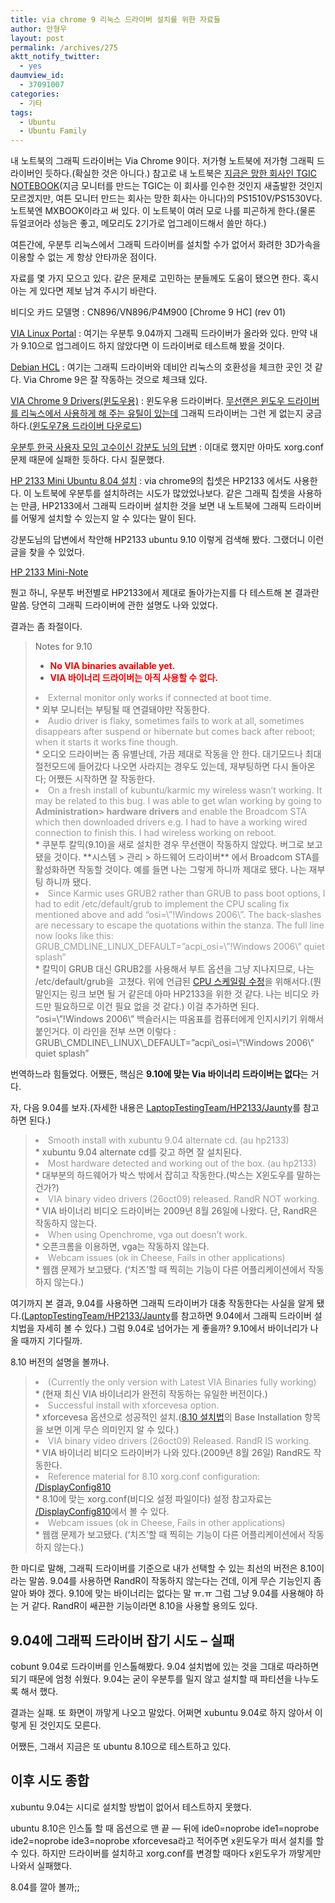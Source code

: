 ```yaml
---
title: via chrome 9 리눅스 드라이버 설치를 위한 자료들
author: 안형우
layout: post
permalink: /archives/275
aktt_notify_twitter:
  - yes
daumview_id:
  - 37091007
categories:
  - 기타
tags:
  - Ubuntu
  - Ubuntu Family
---
```

내 노트북의 그래픽 드라이버는 Via Chrome 9이다. 저가형 노트북에 저가형 그래픽 드라이버인 듯하다.(확실한 것은 아니다.) 참고로 내 노트북은 <a href="http://mytory.textcube.com/entry/TGIC-MXBOOK-%EB%85%B8%ED%8A%B8%EB%B6%81%EC%9D%80-%EC%88%98%EB%A6%AC-%EB%B6%88%EB%8A%A5-TGIC-MXBOOK-PS1530V1510V" target="_blank">지금은 망한 회사인 TGIC NOTEBOOK</a>(지금 모니터를 만드는 TGIC는 이 회사를 인수한 것인지 새출발한 것인지 모르겠지만, 여튼 모니터 만드는 회사는 망한 회사는 아니다)의 PS1510V/PS1530V다. 노트북엔 MXBOOK이라고 써 있다. 이 노트북이 여러 모로 나를 피곤하게 한다.(물론 듀얼코어라 성능은 좋고, 메모리도 2기가로 업그레이드해서 쓸만 하다.)

여튼간에, 우분투 리눅스에서 그래픽 드라이버를 설치할 수가 없어서 화려한 3D가속을 이용할 수 없는 게 항상 안타까운 점이다.

자료를 몇 가지 모으고 있다. 같은 문제로 고민하는 분들께도 도움이 됐으면 한다. 혹시 아는 게 있다면 제보 남겨 주시기 바란다.

비디오 카드 모델명 : CN896/VN896/P4M900 \[Chrome 9 HC\] (rev 01)

<a href="http://linux.via.com.tw/support/downloadFiles.action" target="_blank">VIA Linux Portal</a> : 여기는 우분투 9.04까지 그래픽 드라이버가 올라와 있다. 만약 내가 9.10으로 업그레이드 하지 않았다면 이 드라이버로 테스트해 봤을 것이다.

<a href="http://kmuto.jp/debian/hcl/VIA/Chrome9+HC+IGP" target="_blank">Debian HCL</a> : 여기는 그래픽 드라이버와 데비안 리눅스의 호환성을 체크한 곳인 것 같다. Via Chrome 9은 잘 작동하는 것으로 체크돼 있다.

<a href="http://files.aoaforums.com/D357-VIA%20Chrome%209%20Drivers.html" target="_blank">VIA Chrome 9 Drivers(윈도우용)</a> : 윈도우용 드라이버다. <a href="http://mytory.textcube.com/entry/%EC%9A%B0%EB%B6%84%ED%88%AC%EC%97%90%EC%84%9C-%EC%9C%88%EB%8F%84%EC%9A%B0%EC%9A%A9-%EB%AC%B4%EC%84%A0%EB%9E%9C-%EB%93%9C%EB%9D%BC%EC%9D%B4%EB%B2%84-%EC%84%A4%EC%B9%98%ED%95%98%EA%B8%B0" target="_blank">무선랜은 윈도우 드라이버를 리눅스에서 사용하게 해 주는 유틸이 있는데</a> 그래픽 드라이버는 그런 게 없는지 궁금하다.(<a href="http://files.aoaforums.com/I3939-p4m900(ce)-vn896(ce)-cn896(ce)_24-10-04p_bld2_win7_viawsetup_logod.zip.html" target="_blank">윈도우7용 드라이버 다운로드</a>)

<a href="http://www.ubuntu.or.kr/viewtopic.php?p=47451#p47451" target="_blank">우분투 한국 사용자 모임 고수이신 강분도 님의 답변</a> : 이대로 했지만 아마도 xorg.conf 문제 때문에 실패한 듯하다. 다시 질문했다.

<a href="http://ubuntu.or.kr/viewtopic.php?f=9&t=1369" target="_blank">HP 2133 Mini Ubuntu 8.04 설치</a> : via chrome9의 칩셋은 HP2133 에서도 사용한다. 이 노트북에 우분투를 설치하려는 시도가 많았었나보다. 같은 그래픽 칩셋을 사용하는 만큼, HP2133에서 그래픽 드라이버 설치한 것을 보면 내 노트북에 그래픽 드라이버를 어떻게 설치할 수 있는지 알 수 있다는 말이 된다.

강분도님의 답변에서 착안해 HP2133 ubuntu 9.10 이렇게 검색해 봤다. 그랬더니 이런 글을 찾을 수 있었다.

<a href="https://wiki.ubuntu.com/LaptopTestingTeam/HP2133" target="_blank">HP 2133 Mini-Note</a>

뭔고 하니, 우분투 버전별로 HP2133에서 제대로 돌아가는지를 다 테스트해 본 결과란 말씀. 당연히 그래픽 드라이버에 관한 설명도 나와 있었다.

결과는 좀 좌절이다.

> Notes for 9.10
> 
> *   **<span style="color: #ff0000;">No VIA binaries available yet.</span>**
> *   **<span style="color: #ff0000;">VIA 바이너리 드라이버는 아직 사용할 수 없다.</span>**
> <li style="color: #999999;">
>   External monitor only works if connected at boot time.
> </li>
> *   외부 모니터는 부팅될 때 연결돼야만 작동한다.
> <li style="color: #999999;">
>   Audio driver is flaky, sometimes fails to work at all, sometimes disappears after suspend or hibernate but comes back after reboot; when it starts it works fine though.
> </li>
> *   오디오 드라이버는 좀 유별난데, 가끔 제대로 작동을 안 한다. 대기모드나 최대절전모드에 들어갔다 나오면 사라지는 경우도 있는데, 재부팅하면 다시 돌아온다; 어쨌든 시작하면 잘 작동한다.
> <li style="color: #999999;">
>   On a fresh install of kubuntu/karmic my wireless wasn&#8217;t working. It may be related to this bug. I was able to get wlan working by going to <strong>Administration> hardware drivers</strong> and enable the Broadcom STA which then downloaded drivers e.g. I had to have a working wired connection to finish this. I had wireless working on reboot.
> </li>
> *   쿠분투 칼믹(9.10)을 새로 설치한 경우 무선랜이 작동하지 않았다. 버그로 보고됐을 것이다. **시스템 > 관리 > 하드웨어 드라이버** 에서 Broadcom STA를 활성화하면 작동할 것이다. 예를 들면 나는 그렇게 하니까 제대로 됐다. 나는 재부팅 하니까 됐다.
> <li style="color: #999999;">
>   Since Karmic uses GRUB2 rather than GRUB to pass boot options, I had to edit /etc/default/grub to implement the CPU scaling fix mentioned above and add &#8220;osi=\&#8221;!Windows 2006\&#8221;. The back-slashes are necessary to escape the quotations within the stanza. The full line now looks like this: GRUB_CMDLINE_LINUX_DEFAULT=&#8221;acpi_osi=\&#8221;!Windows 2006\&#8221; quiet splash&#8221;
> </li>
> *   칼믹이 GRUB 대신 GRUB2를 사용해서 부트 옵션을 그냥 지나지므로, 나는 /etc/default/grub을  고쳤다. 위에 언급된 <a href="https://wiki.ubuntu.com/LaptopTestingTeam/Old/HP2133/CPUScalingFix" target="_blank">CPU 스케일링 수정</a>을 위해서다.(뭔 말인지는 링크 보면 될 거 같은데 아마 HP2133을 위한 것 같다. 나는 비디오 카드만 필요하므로 이건 필요 없을 것 같다.) 이걸 추가하면 된다. &#8220;osi=\&#8221;!Windows 2006\&#8221; 백슬러시는 따옴표를 컴퓨터에게 인지시키기 위해서 붙인거다. 이 라인을 전부 쓰면 이렇다 : GRUB\_CMDLINE\_LINUX\_DEFAULT=&#8221;acpi\_osi=\&#8221;!Windows 2006\&#8221; quiet splash&#8221;

번역하느라 힘들었다. 어쨌든, 핵심은 **9.10에 맞는 Via 바이너리 드라이버는 없다**는 거다.

자, 다음 9.04를 보자.(자세한 내용은 <a href="https://wiki.edubuntu.org/LaptopTestingTeam/Old/HP2133/Jaunty" target="_blank">LaptopTestingTeam/HP2133/Jaunty</a>를 참고하면 된다.)

> <li style="color: #999999;">
>   Smooth install with xubuntu 9.04 alternate cd. (au hp2133)
> </li>
> *   xubuntu 9.04 alternate cd를 갖고 하면 잘 설치된다.
> <li style="color: #999999;">
>   Most hardware detected and working out of the box. (au hp2133)
> </li>
> *   대부분의 하드웨어가 박스 밖에서 잡히고 작동한다.(박스는 X윈도우를 말하는 건가?)
> <li style="color: #999999;">
>   VIA binary video drivers (26oct09) released. RandR NOT working.
> </li>
> *   VIA 바이너리 비디오 드라이버는 2009년 8월 26일에 나왔다. 단, RandR은 작동하지 않는다.
> <li style="color: #999999;">
>   When using Openchrome, vga out doesn&#8217;t work.
> </li>
> *   오픈크롬을 이용하면, vga는 작동하지 않는다.
> <li style="color: #999999;">
>   Webcam issues (ok in Cheese, Fails in other applications)
> </li>
> *   웹캠 문제가 보고됐다. (&#8216;치즈&#8217;할 때 찍히는 기능이 다른 어플리케이션에서 작동하지 않는다.)

여기까지 본 결과, 9.04를 사용하면 그래픽 드라이버가 대충 작동한다는 사실을 알게 됐다.(<a href="https://wiki.edubuntu.org/LaptopTestingTeam/Old/HP2133/Jaunty" target="_blank">LaptopTestingTeam/HP2133/Jaunty</a>를 참고하면 9.04에서 그래픽 드라이버 설치법을 자세히 볼 수 있다.) 그럼 9.04로 넘어가는 게 좋을까? 9.10에서 바이너리가 나올 때까지 기다릴까.

8.10 버전의 설명을 볼까나.

> <li style="color: #999999;">
>   (Currently the only version with Latest VIA Binaries fully working)
> </li>
> *   (현재 최신 VIA 바이너리가 완전히 작동하는 유일한 버전이다.)
> <li style="color: #999999;">
>   Successful install with xforcevesa option.
> </li>
> *   xforcevesa 옵션으로 성공적인 설치.(<a href="https://wiki.ubuntu.com/LaptopTestingTeam/Old/HP2133/Intrepid" target="_blank">8.10 설치법</a>의 Base Installation 항목을 보면 이게 무슨 의미인지 알 수 있다.)
> <li style="color: #999999;">
>   VIA binary video drivers (26oct09) Released. RandR IS working.
> </li>
> *   VIA 바이너리 비디오 드라이버가 나와 있다.(2009년 8월 26일) RandR도 작동한다.
> <li style="color: #999999;">
>   Reference material for 8.10 xorg.conf configuration: <a href="https://wiki.ubuntu.com/LaptopTestingTeam/Old/HP2133/DisplayConfig810" target="_blank">/DisplayConfig810</a>
> </li>
> *   8.10에 맞는 xorg.conf(비디오 설정 파일이다) 설정 참고자료는 <a href="https://wiki.ubuntu.com/LaptopTestingTeam/Old/HP2133/DisplayConfig810" target="_blank">/DisplayConfig810</a>에서 볼 수 있다.
> <li style="color: #999999;">
>   Webcam issues (ok in Cheese, Fails in other applications)
> </li>
> *   웹캠 문제가 보고됐다. (&#8216;치즈&#8217;할 때 찍히는 기능이 다른 어플리케이션에서 작동하지 않는다.)

한 마디로 말해, 그래픽 드라이버를 기준으로 내가 선택할 수 있는 최선의 버전은 8.10이라는 말씀. 9.04를 사용하면 RandR이 작동하지 않는다는 건데, 이게 무슨 기능인지 좀 알아 봐야 겠다. 9.10에 맞는 바이너리는 없다는 말 ㅠ.ㅠ 그럼 그냥 9.04를 사용해야 하는 거 같다. RandR이 쌔끈한 기능이라면 8.10을 사용할 용의도 있다.

## 9.04에 그래픽 드라이버 잡기 시도 &#8211; 실패

cobunt 9.04로 드라이버를 인스톨해봤다. 9.04 설치법에 있는 것을 그대로 따라하면 되기 때문에 엄청 쉬웠다. 9.04는 굳이 우분투를 밀지 않고 설치할 때 파티션을 나누도록 해서 했다.

결과는 실패. 또 화면이 까맣게 나오고 말았다. 어쩌면 xubuntu 9.04로 하지 않아서 이렇게 된 것인지도 모른다.

어쨌든, 그래서 지금은 또 ubuntu 8.10으로 테스트하고 있다.

## 이후 시도 종합

xubuntu 9.04는 시디로 설치할 방법이 없어서 테스트하지 못했다.

ubuntu 8.10은 인스톨 할 때 옵션으로 맨 끝 &#8212; 뒤에 ide0=noprobe ide1=noprobe ide2=noprobe ide3=noprobe xforcevesa라고 적어주면 x윈도우가 떠서 설치를 할 수 있다. 하지만 드라이버를 설치하고 xorg.conf를 변경할 때마다 x윈도우가 까맣게만 나와서 실패했다.

8.04를 깔아 볼까;;